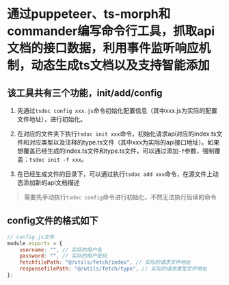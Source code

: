 # 通过puppeteer、ts-morph和commander编写命令行工具，抓取api文档的接口数据，利用事件监听响应机制，动态生成ts文档以及支持智能添加

## 该工具共有三个功能，init/add/config

1. 先通过`tsdoc config xxx.js`命令初始化配置信息（其中xxx.js为实际的配置文件地址），进行初始化。

2. 在对应的文件夹下执行`tsdoc init xxx`命令，初始化请求api对应的index.ts文件和对应类型以及注释的type.ts文件（其中xxx为实际的api接口地址）。如果想覆盖已经生成的index.ts文件和type.ts文件，可以通过添加`-f`参数，强制覆盖：`tsdoc init -f xxx`。

3. 在已经生成文件的目录下，可以通过执行`tsdoc add xxx`命令，在源文件上动态添加新的api文档描述

> 需要先手动执行`tsdoc config`命令进行初始化，不然无法执行后续的命令

## config文件的格式如下

``` javascript
// config.js文件
module.exports = {
	username: "", // 实际的用户名
	password: "", // 实际的用户密码
	fetchfilePath: "@/utils/fetch/index", // 实际的请求文件地址
	responsefilePath: "@/utils/fetch/type", // 实际的请求类型文件地址
};

```